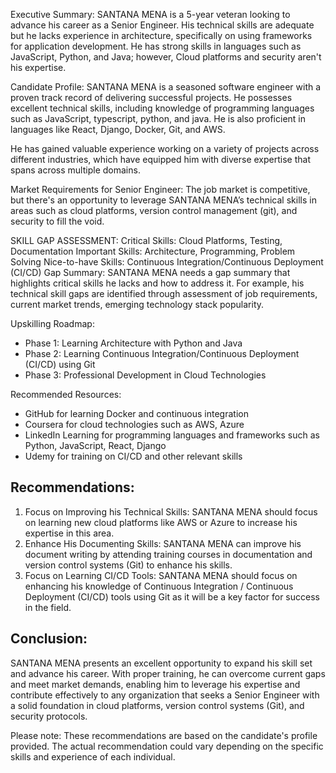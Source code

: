 Executive Summary:
SANTANA MENA is a 5-year veteran looking to advance his career as a Senior Engineer. His technical skills are adequate but he lacks experience in architecture, specifically on using frameworks for application development. He has strong skills in languages such as JavaScript, Python, and Java; however, Cloud platforms and security aren't his expertise.

Candidate Profile:
SANTANA MENA is a seasoned software engineer with a proven track record of delivering successful projects. He possesses excellent technical skills, including knowledge of programming languages such as JavaScript, typescript, python, and java. He is also proficient in languages like React, Django, Docker, Git, and AWS. 

He has gained valuable experience working on a variety of projects across different industries, which have equipped him with diverse expertise that spans across multiple domains.

Market Requirements for Senior Engineer:
The job market is competitive, but there's an opportunity to leverage SANTANA MENA’s technical skills in areas such as cloud platforms, version control management (git), and security to fill the void. 

SKILL GAP ASSESSMENT:
Critical Skills: Cloud Platforms, Testing, Documentation
Important Skills: Architecture, Programming, Problem Solving
Nice-to-have Skills: Continuous Integration/Continuous Deployment (CI/CD)
Gap Summary:
SANTANA MENA needs a gap summary that highlights critical skills he lacks and how to address it. For example, his technical skill gaps are identified through assessment of job requirements, current market trends, emerging technology stack popularity.

Upskilling Roadmap:
- Phase 1: Learning Architecture with Python and Java
- Phase 2: Learning Continuous Integration/Continuous Deployment (CI/CD) using Git
- Phase 3: Professional Development in Cloud Technologies

Recommended Resources:
- GitHub for learning Docker and continuous integration
- Coursera for cloud technologies such as AWS, Azure
- LinkedIn Learning for programming languages and frameworks such as Python, JavaScript, React, Django
- Udemy for training on CI/CD and other relevant skills

## Recommendations:

1. Focus on Improving his Technical Skills: SANTANA MENA should focus on learning new cloud platforms like AWS or Azure to increase his expertise in this area.
2. Enhance His Documenting Skills: SANTANA MENA can improve his document writing by attending training courses in documentation and version control systems (Git) to enhance his skills.
3. Focus on Learning CI/CD Tools: SANTANA MENA should focus on enhancing his knowledge of Continuous Integration / Continuous Deployment (CI/CD) tools using Git as it will be a key factor for success in the field.

## Conclusion:
SANTANA MENA presents an excellent opportunity to expand his skill set and advance his career. With proper training, he can overcome current gaps and meet market demands, enabling him to leverage his expertise and contribute effectively to any organization that seeks a Senior Engineer with a solid foundation in cloud platforms, version control systems (Git), and security protocols.

Please note: These recommendations are based on the candidate's profile provided. The actual recommendation could vary depending on the specific skills and experience of each individual.